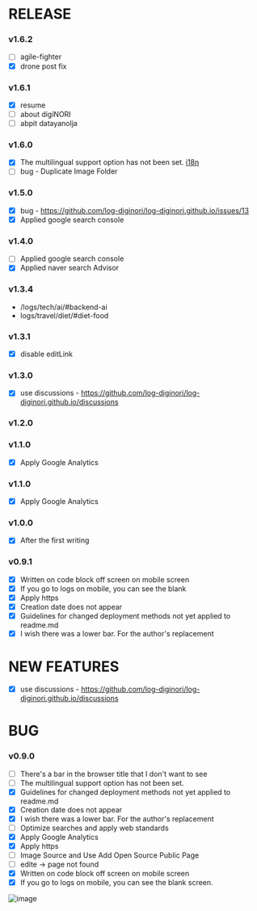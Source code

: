 # RELEASE
### v1.6.2
- [ ] agile-fighter
- [x] drone post fix

### v1.6.1
- [x] resume
- [ ] about digiNORI
- [ ] abpit datayanolja

### v1.6.0
- [x] The multilingual support option has not been set. [i18n](https://v2.vuepress.vuejs.org/guide/i18n.html)
- [ ] bug - Duplicate Image Folder

### v1.5.0
- [x] bug - https://github.com/log-diginori/log-diginori.github.io/issues/13
- [x] Applied google search console

### v1.4.0
- [ ] Applied google search console
- [x] Applied naver search Advisor

### v1.3.4

- /logs/tech/ai/#backend-ai
- logs/travel/diet/#diet-food

### v1.3.1

- [x] disable editLink

### v1.3.0

- [x] use discussions - https://github.com/log-diginori/log-diginori.github.io/discussions

### v1.2.0

### v1.1.0

- [x] Apply Google Analytics

### v1.1.0

- [x] Apply Google Analytics

### v1.0.0

- [x] After the first writing

### v0.9.1

- [x] Written on code block off screen on mobile screen
- [x] If you go to logs on mobile, you can see the blank
- [x] Apply https
- [x] Creation date does not appear
- [x] Guidelines for changed deployment methods not yet applied to readme.md
- [x] I wish there was a lower bar. For the author's replacement

# NEW FEATURES

- [x] use discussions - https://github.com/log-diginori/log-diginori.github.io/discussions

# BUG

### v0.9.0

- [ ] There's a bar in the browser title that I don't want to see
- [ ] The multilingual support option has not been set.
- [x] Guidelines for changed deployment methods not yet applied to readme.md
- [x] Creation date does not appear
- [x] I wish there was a lower bar. For the author's replacement
- [ ] Optimize searches and apply web standards
- [x] Apply Google Analytics
- [x] Apply https
- [ ] Image Source and Use Add Open Source Public Page
- [ ] edite -> page not found
- [x] Written on code block off screen on mobile screen
- [x] If you go to logs on mobile, you can see the blank screen.

![image](https://user-images.githubusercontent.com/10396850/204098107-a5384d08-fc65-4341-9a19-4b23a0eb3d71.png)
